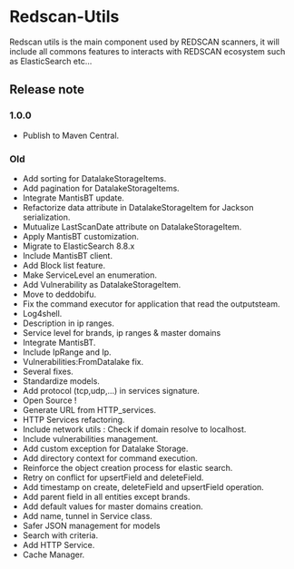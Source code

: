 # Redscan-Utils

Redscan utils is the main component used by REDSCAN scanners, it will include all commons features to interacts with REDSCAN ecosystem such as ElasticSearch etc...

## Release note

### 1.0.0
   - Publish to Maven Central.
   
### Old
   - Add sorting for DatalakeStorageItems.
   - Add pagination for DatalakeStorageItems.
   - Integrate MantisBT update.
   - Refactorize data attribute in DatalakeStorageItem for Jackson serialization.
   - Mutualize LastScanDate attribute on DatalakeStorageItem.
   - Apply MantisBT customization.
   - Migrate to ElasticSearch 8.8.x
   - Include MantisBT client.
   - Add Block list feature. 
   - Make ServiceLevel an enumeration.
   - Add Vulnerability as DatalakeStorageItem.
   - Move to deddobifu.
   - Fix the command executor for application that read the outputsteam.
   - Log4shell.
   - Description in ip ranges.
   - Service level for brands, ip ranges & master domains
   - Integrate MantisBT.
   - Include IpRange and Ip.
   - Vulnerabilities:FromDatalake fix.
   - Several fixes.
   - Standardize models.
   - Add protocol (tcp,udp,...) in services signature. 
   - Open Source !
   - Generate URL from HTTP_services.
   - HTTP Services refactoring.
   - Include network utils : Check if domain resolve to localhost.
   - Include vulnerabilities management.
   - Add custom exception for Datalake Storage.
   - Add directory context for command execution.
   - Reinforce the object creation process for elastic search.
   - Retry on conflict for upsertField and deleteField.
   - Add timestamp on create, deleteField and upsertField operation.
   - Add parent field in all entities except brands.
   - Add default values for master domains creation.
   - Add name, tunnel in Service class.
   - Safer JSON management for models
   - Search with criteria.
   - Add HTTP Service.
   - Cache Manager.
